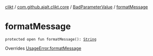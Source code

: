 [clikt](../../index.md) / [com.github.ajalt.clikt.core](../index.md) / [BadParameterValue](index.md) / [formatMessage](./format-message.md)

# formatMessage

`protected open fun formatMessage(): `[`String`](https://kotlinlang.org/api/latest/jvm/stdlib/kotlin/-string/index.html)

Overrides [UsageError.formatMessage](../-usage-error/format-message.md)

